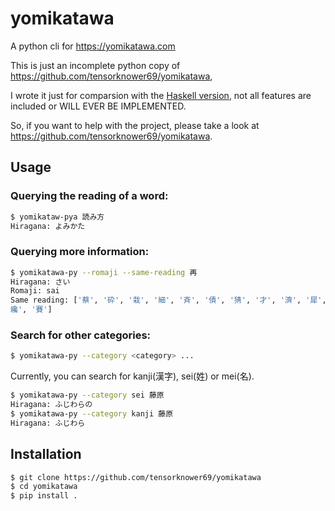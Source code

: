 # yomikatawa
A python cli for https://yomikatawa.com

This is just an incomplete python copy of https://github.com/tensorknower69/yomikatawa,

I wrote it just for comparsion with the [Haskell version](https://github.com/tensorknower69/yomikatawa), not all features are included or WILL EVER BE IMPLEMENTED.

So, if you want to help with the project, please take a look at https://github.com/tensorknower69/yomikatawa.

## Usage

### Querying the reading of a word:
```bash
$ yomikataw-pya 読み方
Hiragana: よみかた
```

### Querying more information:
```bash
$ yomikatawa-py --romaji --same-reading 再
Hiragana: さい
Romaji: sai
Same reading: ['蔡', '砕', '栽', '細', '斉', '債', '猜', '才', '濟', '犀', '碎', '采', '差異', '佐為', '佐井', '偲', '埣', '寨', '差違', '摧', '樶', '洒', '淬', '灑', '犲', '綵', '縡', '
纔', '賽']
```

### Search for other categories:
```bash
$ yomikatawa-py --category <category> ...
```

Currently, you can search for kanji(漢字), sei(姓) or mei(名).

```bash
$ yomikatawa-py --category sei 藤原
Hiragana: ふじわらの
$ yomikatawa-py --category kanji 藤原
Hiragana: ふじわら
```

## Installation

```bash
$ git clone https://github.com/tensorknower69/yomikatawa
$ cd yomikatawa
$ pip install .
```
